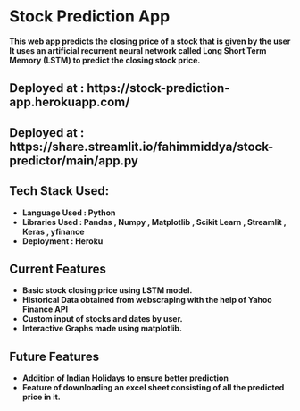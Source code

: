 <h1> <b> Stock Prediction App </h1>
This web app predicts the closing price of a stock that is given by the user
It uses an artificial recurrent neural network called Long Short Term Memory (LSTM) to predict the closing stock price.
 <h2> Deployed at : https://stock-prediction-app.herokuapp.com/ </h2>
 <h2> Deployed at : https://share.streamlit.io/fahimmiddya/stock-predictor/main/app.py</h2>
</ul>
<h2><b> Tech Stack Used: </h2>
 <ul style="Tech Stack Used:square;">
  <li>Language Used : Python</li>
  <li>Libraries Used : Pandas , Numpy , Matplotlib , Scikit Learn , Streamlit , Keras , yfinance</li>
  <li>Deployment : Heroku</li>
</ul>
</ul>
<h2><b> Current Features </h2>
 <ul style="Current Features:square;">
  <li> Basic stock closing price using LSTM model.</li>
  <li> Historical Data obtained from webscraping with the help of Yahoo Finance API</li>
  <li> Custom input of stocks and dates by user.</li>
  <li> Interactive Graphs made using matplotlib.</li>
</ul>
<h2><b> Future Features </h2>
 <ul style="Future Features:square;">
  <li> Addition of Indian Holidays to ensure better prediction </li>
  <li> Feature of downloading an excel sheet consisting of all the predicted price in it.</li>
</ul>
